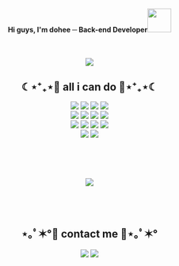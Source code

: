 <h4 align="center">Hi guys, I'm dohee ─ Back-end Developer<img src="https://raw.githubusercontent.com/MartinHeinz/MartinHeinz/master/wave.gif" width="48"></h4><br>
<p align="center">
  <img src="https://user-images.githubusercontent.com/50413112/105368338-c5250000-5c44-11eb-9a01-5a8c95186bba.jpg">
</p>
<h2 align="center">☾⋆⁺₊⋆💙 all i can do 💙⋆⁺₊⋆☾</h2>

<p align="center">
  <img src="https://img.shields.io/badge/java-007396?style=for-the-badge&logo=java&logoColor=white"> 
  <img src="https://img.shields.io/badge/-C%23-0769AD?style=for-the-badge&logo=Csharp&logoColor=white">
  <img src="https://img.shields.io/badge/python-3776AB?style=for-the-badge&logo=python&logoColor=white"> 
  <img src="https://img.shields.io/badge/PHP-777BB4?style=for-the-badge&logo=PHP&logoColor=white"/>
  <br>
  
  <img src="https://img.shields.io/badge/html5-E34F26?style=for-the-badge&logo=html5&logoColor=white"> 
  <img src="https://img.shields.io/badge/css-1572B6?style=for-the-badge&logo=css3&logoColor=white"> 
  <img src="https://img.shields.io/badge/javascript-F7DF1E?style=for-the-badge&logo=javascript&logoColor=black"> 
  <img src="https://img.shields.io/badge/spring-6DB33F?style=for-the-badge&logo=spring&logoColor=white"> 
  <br>
  
  <img src="https://img.shields.io/badge/oracle-F80000?style=for-the-badge&logo=oracle&logoColor=white"> 
  <img src="https://img.shields.io/badge/mysql-4479A1?style=for-the-badge&logo=mysql&logoColor=white"> 
  <img src="https://img.shields.io/badge/react-61DAFB?style=for-the-badge&logo=react&logoColor=black"> 
  <img src="https://img.shields.io/badge/node.js-339933?style=for-the-badge&logo=Node.js&logoColor=white">
 <br>
  <img src="https://img.shields.io/badge/apache tomcat-F8DC75?style=for-the-badge&logo=apachetomcat&logoColor=white">
<img src="https://img.shields.io/badge/Amazon AWS-232F3E?style=for-the-badge&logo=Amazon%20AWS&logoColor=white"/> 
  <br></a>
</p>
<br><br><br>
<p align="center">
<img src="https://github-readme-stats.vercel.app/api/top-langs/?username=dohee789&hide=jupyter%20notebook&langs_count=6&layout=compact&theme=dracula"><br><br>
<br><br></p>
<h2 align="center">⋆｡ﾟ✶°💜 contact me 💜⋆｡ﾟ✶°</h2>
<p align="center">
<a href="mailto:dojin3773@gmail.com"><img src="https://img.shields.io/badge/Gmail-D14836?style=for-the-badge&logo=gmail&logoColor=white"/></a>
<a href="https://www.notion.so/doduck/Do-Duck-f13ed0c5a63b42cd8047f30a873160f6"><img src="https://img.shields.io/badge/Notion-000000?style=for-the-badge&logo=notion&logoColor=white"/></a>
</p>
